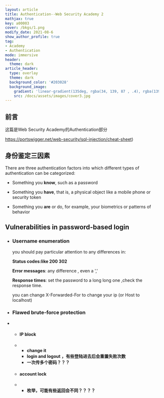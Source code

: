 ```yaml
---
layout: article
title: Authentication--Web Security Academy 2
mathjax: true
key: a00003	
cover: /bkgs/1.png
modify_date: 2021-08-6
show_author_profile: true
tag: 
- Academy
- Authentication
mode: immersive
header:
  theme: dark
article_header:
  type: overlay
  theme: dark
  background_color: '#203028'
  background_image:
    gradient: 'linear-gradient(135deg, rgba(34, 139, 87 , .4), rgba(139, 34, 139, .4))'
    src: /docs/assets/images/cover3.jpg
---
```


## 前言

这篇是Web Security Academy的Authentication部分

https://portswigger.net/web-security/sql-injection/cheat-sheet)

## 身份鉴定三因素

There are three authentication factors into which different types of authentication can be categorized:

- Something you **know**, such as a password

- Something you **have**, that is, a physical object like a mobile phone or security token

- Something you **are** or do, for example, your biometrics or patterns of behavior

  

## Vulnerabilities in password-based login

- ### Username enumeration

  you should pay particular attention to any differences in:

  **Status codes:like 200 302** 

  **Error messages**: any difference , even a ','

  **Response times**: set the password to a long long one ,check the response time.

  you can change X-Forwarded-For to change your ip (or Host to localhost)

- ### Flawed brute-force protection

- - #### **IP block**

  - - **change it**
    - **login  and logout** **，有些登陆进去后会重置失败次数**
    - **一次传多个密码？？？**

  - #### **account lock**

  - - **枚举，可能有些返回会不同？？？？**